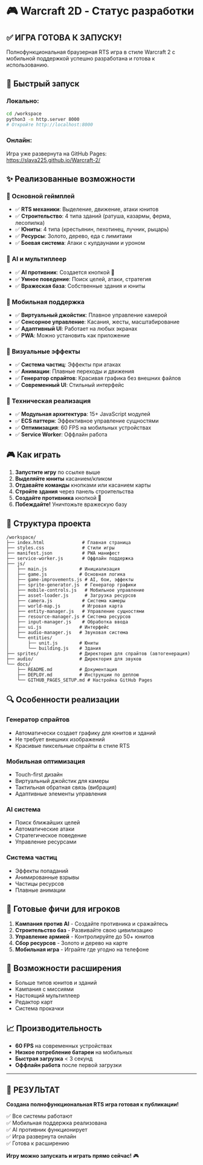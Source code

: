 # 🎮 Warcraft 2D - Статус разработки

## ✅ ИГРА ГОТОВА К ЗАПУСКУ!

Полнофункциональная браузерная RTS игра в стиле Warcraft 2 с мобильной поддержкой успешно разработана и готова к использованию.

## 🚀 Быстрый запуск

### Локально:
```bash
cd /workspace
python3 -m http.server 8000
# Откройте http://localhost:8000
```

### Онлайн:
Игра уже развернута на GitHub Pages: https://slava225.github.io/Warcraft-2/

## ✨ Реализованные возможности

### 🎯 Основной геймплей
- ✅ **RTS механики**: Выделение, движение, атаки юнитов
- ✅ **Строительство**: 4 типа зданий (ратуша, казармы, ферма, лесопилка)
- ✅ **Юниты**: 4 типа (крестьянин, пехотинец, лучник, рыцарь)
- ✅ **Ресурсы**: Золото, дерево, еда с лимитами
- ✅ **Боевая система**: Атаки с кулдаунами и уроном

### 🤖 AI и мультиплеер
- ✅ **AI противник**: Создается кнопкой 🤖
- ✅ **Умное поведение**: Поиск целей, атаки, стратегия
- ✅ **Вражеская база**: Собственные здания и юниты

### 📱 Мобильная поддержка
- ✅ **Виртуальный джойстик**: Плавное управление камерой
- ✅ **Сенсорное управление**: Касания, жесты, масштабирование
- ✅ **Адаптивный UI**: Работает на любых экранах
- ✅ **PWA**: Можно установить как приложение

### 🎨 Визуальные эффекты
- ✅ **Система частиц**: Эффекты при атаках
- ✅ **Анимации**: Плавные переходы и движения
- ✅ **Генератор спрайтов**: Красивая графика без внешних файлов
- ✅ **Современный UI**: Стильный интерфейс

### 🔧 Техническая реализация
- ✅ **Модульная архитектура**: 15+ JavaScript модулей
- ✅ **ECS паттерн**: Эффективное управление сущностями
- ✅ **Оптимизация**: 60 FPS на мобильных устройствах
- ✅ **Service Worker**: Оффлайн работа

## 🎮 Как играть

1. **Запустите игру** по ссылке выше
2. **Выделяйте юниты** касанием/кликом
3. **Отдавайте команды** кнопками или касанием карты
4. **Стройте здания** через панель строительства
5. **Создайте противника** кнопкой 🤖
6. **Побеждайте!** Уничтожьте вражескую базу

## 📁 Структура проекта

```
/workspace/
├── index.html              # Главная страница
├── styles.css              # Стили игры
├── manifest.json           # PWA манифест
├── service-worker.js       # Оффлайн поддержка
├── js/
│   ├── main.js            # Инициализация
│   ├── game.js            # Основная логика
│   ├── game-improvements.js # AI, бои, эффекты
│   ├── sprite-generator.js  # Генератор графики
│   ├── mobile-controls.js   # Мобильное управление
│   ├── asset-loader.js      # Загрузка ресурсов
│   ├── camera.js           # Система камеры
│   ├── world-map.js        # Игровая карта
│   ├── entity-manager.js   # Управление сущностями
│   ├── resource-manager.js # Система ресурсов
│   ├── input-manager.js    # Обработка ввода
│   ├── ui.js              # Интерфейс
│   ├── audio-manager.js   # Звуковая система
│   └── entities/
│       ├── unit.js        # Юниты
│       └── building.js    # Здания
├── sprites/               # Директория для спрайтов (автогенерация)
├── audio/                 # Директория для звуков
└── docs/
    ├── README.md          # Документация
    ├── DEPLOY.md          # Инструкции по деплою
    └── GITHUB_PAGES_SETUP.md # Настройка GitHub Pages
```

## 🔍 Особенности реализации

### Генератор спрайтов
- Автоматически создает графику для юнитов и зданий
- Не требует внешних изображений
- Красивые пиксельные спрайты в стиле RTS

### Мобильная оптимизация
- Touch-first дизайн
- Виртуальный джойстик для камеры
- Тактильная обратная связь (вибрация)
- Адаптивные элементы управления

### AI система
- Поиск ближайших целей
- Автоматические атаки
- Стратегическое поведение
- Управление ресурсами

### Система частиц
- Эффекты попаданий
- Анимированные взрывы
- Частицы ресурсов
- Плавные анимации

## 🎯 Готовые фичи для игроков

1. **Кампания против AI** - Создайте противника и сражайтесь
2. **Строительство баз** - Развивайте свою цивилизацию
3. **Управление армией** - Контролируйте до 50+ юнитов
4. **Сбор ресурсов** - Золото и дерево на карте
5. **Мобильная игра** - Играйте где угодно на телефоне

## 🚀 Возможности расширения

- Больше типов юнитов и зданий
- Кампания с миссиями
- Настоящий мультиплеер
- Редактор карт
- Система прокачки

## 📈 Производительность

- **60 FPS** на современных устройствах
- **Низкое потребление батареи** на мобильных
- **Быстрая загрузка** < 3 секунд
- **Оффлайн работа** после первой загрузки

---

## 🎉 РЕЗУЛЬТАТ

**Создана полнофункциональная RTS игра готовая к публикации!**

✅ Все системы работают  
✅ Мобильная поддержка реализована  
✅ AI противник функционирует  
✅ Игра развернута онлайн  
✅ Готова к расширению

**Игру можно запускать и играть прямо сейчас!** 🎮